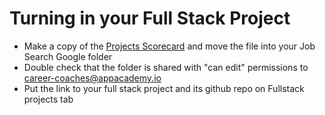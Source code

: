 # Turning in your Full Stack Project 
- Make a copy of the [Projects Scorecard][fsp-scorecard] and move the file into your Job Search Google folder
- Double check that the folder is shared with "can edit" permissions to  career-coaches@appacademy.io
- Put the link to your full stack project and its github repo on Fullstack projects tab

[fsp-scorecard]: https://docs.google.com/a/appacademy.io/spreadsheets/d/1MY1K-_kXYrS-7K_XFYkJs-U8kL-mDnYY3lQIw-IgIm0/edit?usp=sharing
